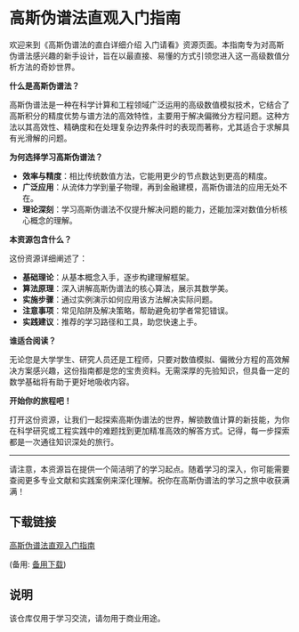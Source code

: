 # 高斯伪谱法直观入门指南

欢迎来到《高斯伪谱法的直白详细介绍 入门请看》资源页面。本指南专为对高斯伪谱法感兴趣的新手设计，旨在以最直接、易懂的方式引领您进入这一高级数值分析方法的奇妙世界。

**什么是高斯伪谱法？**

高斯伪谱法是一种在科学计算和工程领域广泛运用的高级数值模拟技术，它结合了高斯积分的精度优势与谱方法的高效特性，主要用于解决偏微分方程问题。这种方法以其高效性、精确度和在处理复杂边界条件时的表现而著称，尤其适合于求解具有光滑解的问题。

**为何选择学习高斯伪谱法？**

- **效率与精度**：相比传统数值方法，它能用更少的节点数达到更高的精度。
- **广泛应用**：从流体力学到量子物理，再到金融建模，高斯伪谱法的应用无处不在。
- **理论深刻**：学习高斯伪谱法不仅提升解决问题的能力，还能加深对数值分析核心概念的理解。

**本资源包含什么？**

这份资源详细阐述了：
- **基础理论**：从基本概念入手，逐步构建理解框架。
- **算法原理**：深入讲解高斯伪谱法的核心算法，展示其数学美。
- **实施步骤**：通过实例演示如何应用该方法解决实际问题。
- **注意事项**：常见陷阱及解决策略，帮助避免初学者常犯错误。
- **实践建议**：推荐的学习路径和工具，助您快速上手。

**谁适合阅读？**

无论您是大学学生、研究人员还是工程师，只要对数值模拟、偏微分方程的高效解决方案感兴趣，这份指南都是您的宝贵资料。无需深厚的先验知识，但具备一定的数学基础将有助于更好地吸收内容。

**开始你的旅程吧！**

打开这份资源，让我们一起探索高斯伪谱法的世界，解锁数值计算的新技能，为你在科学研究或工程实践中的难题找到更加精准高效的解答方式。记得，每一步探索都是一次通往知识深处的旅行。

---

请注意，本资源旨在提供一个简洁明了的学习起点。随着学习的深入，你可能需要查阅更多专业文献和实践案例来深化理解。祝你在高斯伪谱法的学习之旅中收获满满！

## 下载链接
[高斯伪谱法直观入门指南](https://pan.quark.cn/s/5d581761f4f1) 

(备用: [备用下载](https://pan.baidu.com/s/1WYwEpesPCn8TRJAmXNT1Cw?pwd=1234))

## 说明

该仓库仅用于学习交流，请勿用于商业用途。
